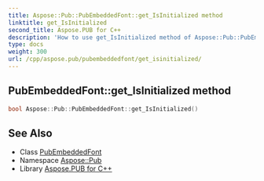 ```yaml
---
title: Aspose::Pub::PubEmbeddedFont::get_IsInitialized method
linktitle: get_IsInitialized
second_title: Aspose.PUB for C++
description: 'How to use get_IsInitialized method of Aspose::Pub::PubEmbeddedFont class in C++.'
type: docs
weight: 300
url: /cpp/aspose.pub/pubembeddedfont/get_isinitialized/
---
```

## PubEmbeddedFont::get_IsInitialized method




```cpp
bool Aspose::Pub::PubEmbeddedFont::get_IsInitialized()
```

## See Also

* Class [PubEmbeddedFont](../)
* Namespace [Aspose::Pub](../../)
* Library [Aspose.PUB for C++](../../../)

